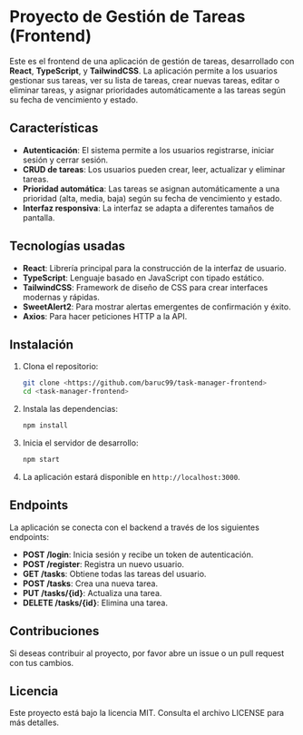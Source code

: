 # Proyecto de Gestión de Tareas (Frontend)

Este es el frontend de una aplicación de gestión de tareas, desarrollado con **React**, **TypeScript**, y **TailwindCSS**. La aplicación permite a los usuarios gestionar sus tareas, ver su lista de tareas, crear nuevas tareas, editar o eliminar tareas, y asignar prioridades automáticamente a las tareas según su fecha de vencimiento y estado.

## Características

- **Autenticación**: El sistema permite a los usuarios registrarse, iniciar sesión y cerrar sesión.
- **CRUD de tareas**: Los usuarios pueden crear, leer, actualizar y eliminar tareas.
- **Prioridad automática**: Las tareas se asignan automáticamente a una prioridad (alta, media, baja) según su fecha de vencimiento y estado.
- **Interfaz responsiva**: La interfaz se adapta a diferentes tamaños de pantalla.

## Tecnologías usadas

- **React**: Librería principal para la construcción de la interfaz de usuario.
- **TypeScript**: Lenguaje basado en JavaScript con tipado estático.
- **TailwindCSS**: Framework de diseño de CSS para crear interfaces modernas y rápidas.
- **SweetAlert2**: Para mostrar alertas emergentes de confirmación y éxito.
- **Axios**: Para hacer peticiones HTTP a la API.

## Instalación

1. Clona el repositorio:

    ```bash
    git clone <https://github.com/baruc99/task-manager-frontend>
    cd <task-manager-frontend>
    ```

2. Instala las dependencias:

    ```bash
    npm install
    ```

3. Inicia el servidor de desarrollo:

    ```bash
    npm start
    ```

4. La aplicación estará disponible en `http://localhost:3000`.

## Endpoints

La aplicación se conecta con el backend a través de los siguientes endpoints:

- **POST /login**: Inicia sesión y recibe un token de autenticación.
- **POST /register**: Registra un nuevo usuario.
- **GET /tasks**: Obtiene todas las tareas del usuario.
- **POST /tasks**: Crea una nueva tarea.
- **PUT /tasks/{id}**: Actualiza una tarea.
- **DELETE /tasks/{id}**: Elimina una tarea.

## Contribuciones

Si deseas contribuir al proyecto, por favor abre un issue o un pull request con tus cambios.

## Licencia

Este proyecto está bajo la licencia MIT. Consulta el archivo LICENSE para más detalles.
